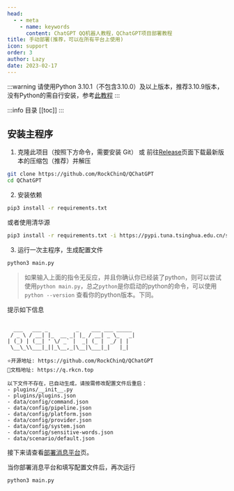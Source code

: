```yaml
---
head:
  - - meta
    - name: keywords
      content: ChatGPT QQ机器人教程，QChatGPT项目部署教程
title: 手动部署(推荐，可以在所有平台上使用)
icon: support
order: 3
author: Lazy
date: 2023-02-17
---
```

:::warning
请使用Python 3.10.1（不包含3.10.0）及以上版本，推荐3.10.9版本，没有Python的需自行安装，参考[此教程](./more-details/python.md)
::: 

:::info 目录
[[toc]]
:::



## 安装主程序

1. 克隆此项目（按照下方命令，需要安装 Git） 或 前往[Release](https://github.com/RockChinQ/QChatGPT/releases)页面下载最新版本的压缩包（推荐）并解压

```bash
git clone https://github.com/RockChinQ/QChatGPT
cd QChatGPT
```

2. 安装依赖

```bash
pip3 install -r requirements.txt
```

或者使用清华源

```bash
pip3 install -r requirements.txt -i https://pypi.tuna.tsinghua.edu.cn/simple some-package
```

3. 运行一次主程序，生成配置文件

```bash
python3 main.py
```

> 如果输入上面的指令无反应，并且你确认你已经装了python，则可以尝试使用`python main.py`，总之`python`是你启动的python的命令，可以使用 `python --version` 查看你的python版本。下同。

提示如下信息

```

  ___   ___ _         _    ___ ___ _____
 / _ \ / __| |_  __ _| |_ / __| _ \_   _|
| (_) | (__| ' \/ _` |  _| (_ |  _/ | |
 \__\_\\___|_||_\__,_|\__|\___|_|   |_|

⭐️开源地址: https://github.com/RockChinQ/QChatGPT
📖文档地址: https://q.rkcn.top

以下文件不存在，已自动生成，请按需修改配置文件后重启：
- plugins/__init__.py
- plugins/plugins.json
- data/config/command.json
- data/config/pipeline.json
- data/config/platform.json
- data/config/provider.json
- data/config/system.json
- data/config/sensitive-words.json
- data/scenario/default.json
```

接下来请查看[部署消息平台](../platforms/)页。

当你部署消息平台和填写配置文件后，再次运行
```bash
python3 main.py
```
